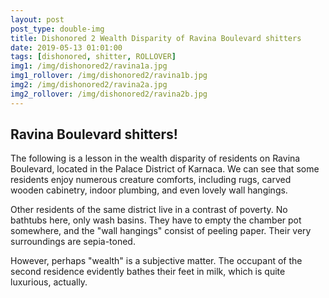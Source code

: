 ```yaml
---
layout: post
post_type: double-img
title: Dishonored 2 Wealth Disparity of Ravina Boulevard shitters
date: 2019-05-13 01:01:00
tags: [dishonored, shitter, ROLLOVER]
img1: /img/dishonored2/ravina1a.jpg
img1_rollover: /img/dishonored2/ravina1b.jpg
img2: /img/dishonored2/ravina2a.jpg
img2_rollover: /img/dishonored2/ravina2b.jpg
---
```

## Ravina Boulevard shitters!

The following is a lesson in the wealth disparity of residents on Ravina Boulevard, located in the Palace District of Karnaca. We can see that some residents enjoy numerous creature comforts, including rugs, carved wooden cabinetry, indoor plumbing, and even lovely wall hangings.

Other residents of the same district live in a contrast of poverty. No bathtubs here, only wash basins. They have to empty the chamber pot somewhere, and the "wall hangings" consist of peeling paper. Their very surroundings are sepia-toned.

However, perhaps "wealth" is a subjective matter. The occupant of the second residence evidently bathes their feet in milk, which is quite luxurious, actually.
